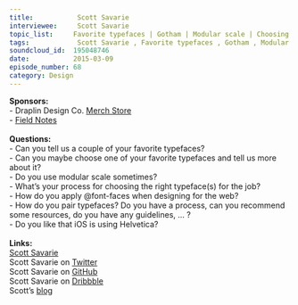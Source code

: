 ```yaml
--- 
title:           Scott Savarie 
interviewee:     Scott Savarie 
topic_list:     Favorite typefaces | Gotham | Modular scale | Choosing typefaces | Pairing typefaces | @font-face | Blackberry nonsense | iOS & Helvetica
tags:            Scott Savarie , Favorite typefaces , Gotham , Modular scale , Choosing typefaces , Pairing typefaces , font-face , Blackberry nonsense , iOS  Helvetica
soundcloud_id:  195048746
date:           2015-03-09
episode_number: 68
category: Design
---
```


<p class="show_notes_display"><b>Sponsors:<br></b>- Draplin Design Co. <a rel="nofollow" target="_blank" href="http://draplin.com/merch/">Merch Store</a><br>- <a rel="nofollow" target="_blank" href="http://fieldnotesbrand.com/">Field Notes</a><br><b><br>Questions:</b><br>- Can you tell us a couple of your favorite typefaces?<br>- Can you maybe choose one of your favorite typefaces and tell us more about it?<br>- Do you use modular scale sometimes?<br>- What’s your process for choosing the right typeface(s) for the job?<br>- How do you apply @font-faces when designing for the web?<br>- How do you pair typefaces? Do you have a process, can you recommend some resources, do you have any guidelines, … ?<br>- Do you like that iOS is using Helvetica?<br><br><b>Links:</b><br><a rel="nofollow" target="_blank" href="http://www.scottsavarie.ca/">Scott Savarie</a><br>Scott Savarie on <a rel="nofollow" target="_blank" href="https://twitter.com/scottsavarie">Twitter</a><br>Scott Savarie on <a rel="nofollow" target="_blank" href="https://github.com/ScottSavarie?tab=activity">GitHub</a><br>Scott Savarie on <a rel="nofollow" target="_blank" href="https://dribbble.com/ScottSavarie">Dribbble</a><br>Scott’s <a rel="nofollow" target="_blank" href="http://blog.scottsavarie.ca/">blog</a></p>

